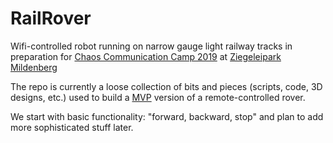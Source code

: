 # RailRover
Wifi-controlled robot running on narrow gauge light railway tracks in preparation for [Chaos Communication Camp 2019](https://events.ccc.de/category/camp/camp-2019/) at [Ziegeleipark Mildenberg](https://www.ziegeleipark.de/)

The repo is currently a loose collection of bits and pieces (scripts, code, 3D designs, etc.) used to build a [MVP](https://en.wikipedia.org/wiki/Minimum_viable_product) version of a remote-controlled rover. 

We start with basic functionality: "forward, backward, stop" and plan to add more sophisticated stuff later. 
